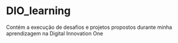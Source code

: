 # DIO_learning
Contém a execução de desafios e projetos propostos durante minha aprendizagem na Digital Innovation One
